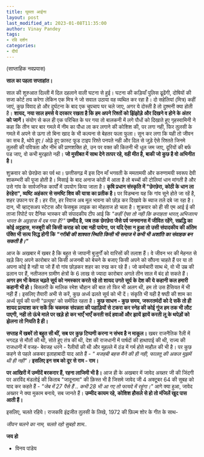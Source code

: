 ```yaml
---
title: घूमता आईना
layout: post
last_modified_at: 2023-01-08T11:35:00
author: Vinay Pandey
tags:
- रवि दर्शन
categories:
- दीर्घ
---
```

(साप्ताहिक नवप्रयास)

**साल का पहला सप्ताहांत।**

साल की शुरुआत दिल्ली में दिल दहलाने वाली घटना से हुई। घटना की कड़ियाँ पुलिस ढूढेंगी, दोषियों की सजा कोर्ट तय करेगा लेकिन  एक मित्र ने जो सवाल उठाया वह व्यथित कर रहा है। दो सहेलियां (मित्र) कहीं जाएं, कुछ विवाद हो और दुर्घटना के बाद एक चुपचाप घर चले जाए, अगर ये दोस्ती है तो दुश्मनी क्या होती है। **शायद, नया साल हमसे ये दरकार रखता है कि हम अपने रिश्तों को झिंझोड़े और दिखने व होने के अंतर को जानें।**  संयोग से कल ही एक परिचित के घर गया तो बालकनी में लगे पौधों को दिखाते हुए गृहस्वामिनी ने कहा कि तीन चार बार गमले में नीम का पौधा ला कर लगाने की कोशिश की, पर लगा नही, फिर तुलसी के गमले में अपने से ऊगा तो बिना खाद के भी कल्पना से बेहतर फला फुला। सुन कर लगा कि यही तो जीवन का सच है, थोपे हुए / ओढ़े हुए फ़ास्ट फूड टाइप रिश्ते पनपते नही और दिल से जुड़े ऐसे रिश्तते जिनमे तुलसी की पवित्रता और नीम की प्राणशक्ति हो, उन पर वक्त की कितनी भी धूल जम जाए, दूरियों की बर्फ पड जाए, वो कभी मुरझाते नही। **जो मुसीबत में साथ देने तत्पर रहे, वही मीत है, बाकी जो कुछ है वो अभिनीत है।**

शुक्रवार को छेरछेरा का पर्व था। छत्तीसगढ़ में इस दिन माँ भगवती के ममतामयी और करुणामयी स्वरूप देवी शाकम्भरी की पूजा होती है। मिसाई के बाद अनाज कोठी में आता है तो बच्चों की टोलियां धान मांगती है और उसे गांव के सार्वजनिक कार्यों में उपयोग किया जाता है। **कृषि प्रधान संस्कृति में "छेरछेरा, कोठी के धान ला हेरहेरा", व्यष्टि अहंकार से समष्टि शिव की यात्रा का प्रतीक है।** पर विडम्बना यह कि गांव सूने होते जा रहें है, शहर उफान पर हैं। हर रीत, हर रिवाज अब मूल भावना को छोड़ कर दिखावे के ब्याज तले दबे जा रहा है। दान, भी व्हाट्सअप स्टेटस और फेसबुक लाइक का मोहताज हो चला है। शुक्रवार को ही सी एम आई ई की ताजा रिपोर्ट पर दैनिक भास्कर की संपादकीय टीप आई कि *"कहीं ऐसा तो नही कि कराहता भारत,अभिजात्य भारत के अट्टहास में दब गया है?"* **उम्मीद है, जब तक छेरछेरा जैसे पर्व जनमानस में जीवित रहेंगे, सम्रद्धि का कोई अट्टहास, मजबूरी की किसी कराह को दबा नही पायेगा, पर यदि ऐसा न हुआ तो उसी संपादकीय की अंतिम पंक्ति भी सत्य सिद्ध होगी कि *"गरीबी की शाश्वत स्थिति किसी भी समाज मे कभी भी अशांति का संवाहक बन सकती है।"*** 

आज के अखबार में खबर है कि बहुत से जापानी बुजुर्गों को वारिसों की तलाश हैं। वे जीवन भर की मेहनत से खड़े किए अपने कारोबार को किसी अजनबी को बेचने के बजाए किसी अपने को सौंपना चाहते हैं पर या तो अपना कोई है नही या जो हैं वो गांव छोड़कर शहर का रुख कर रहे हैं। जो कर्मचारी साथ थे, वो भी उम्र की ढलान पर हैं, नतीजतन ग्रामीण क्षेत्रों के 6 लाख से ज्यादा कारोबार अगले तीन साल में बंद हो सकते हैं। **अगर हम भी केवल चढ़ते सूर्य को नमस्कार करते रहे तो शायद उगते सूर्य के देश की ये कहानी कल हमारी कहानी भी हो।** बिसलरी के मालिक रमेश चौहान की बात तो फिर भी अलग थी, हम तो उस हैसियत में भी नही हैं। इसलिए तैयारी अभी से करें, कुछ अर्ध्य ढलते सूर्य को भी दें। संकृति भी यही है षष्ठी की शाम का अर्ध्य सूर्य की पत्नी "प्रत्यूषा' को सर्मपित रहता है। **कुछ साधन - कुछ समय, जरूरतमंदों को दे सकें तो ही शायद प्रत्याशा कर सकें कि  चकमक संपन्नता की पहाड़ियों से टकरा कर स्नेह की कोई गूंज हम तक भी लौट पाएगी, नही तो ऊंचे माले पर खड़े हो कर भाएँ भाएँ करती सर्द हवाओं और झायें झायें करती लू के थपेड़ों को झेलना तो नियति है ही।** 

**सप्ताह में खबरें तो बहुत सी थीं, सब पर कुछ टिप्पणी करना न संभव है न माकूल।** खबर राजनैतिक रैली में भगदड़ से मौतों की थी, सोते हुए तंत्र की थी, देश की राजधानी में पार्षदों की हाथापाई की थी, राज्य की राजधानी में वजह- बेवजह धरने - रैलीयों की थी और मुहल्ले में ठंड में गर्म होते माहौल की भी है। पर कुछ कहने से पहले अकबर इलाहाबादी याद आते हैं - *" मजहबी बहस मैंने की ही नही, फालतू की अकल मुझमें थी ही नही"।*  **इसलिए इन सब को दूर  से राम - राम।**

**पर आखिरी में उम्मीदें बरकरार हैं, रहना लाजिमी भी है।** आज ही के अखबार में जावेद अख्तर जी की जिंदगी पर अरविंद मंडलोई की किताब "जादूनामा" की क़िस्त भी है जिसमे जावेद जी 4 अक्टूबर 64 की सुबह को याद कर कहते हैं - *"जेब में 27 पैसे हैं .. कभी 28 भी आ गए तो फायदे में रहूंगा।"* आगे क्या हुआ, जावेद अख्तर ने क्या मुकाम बनाये, सब जानते हैं। **उम्मीद कायम रहे, कोशिश हौसले से हो तो मंजिलें खुद पास आती हैं।**

इसलिए, चलते रहिये। राजकवि इंद्रजीत तुलसी के लिखे, 1972 की फ़िल्म शोर के गीत के साथ-

*जीवन चलने का नाम,*
 *चलते रहो सुबहो शाम..*

**जय हो**

- विनय पांडेय


